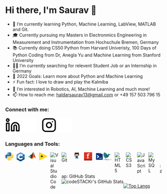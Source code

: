 # Hi there, I'm Saurav 👋 

- 🌱 I’m currently learning Python, Machine Learning, LabView, MATLAB and Git.
- 🎓 Currently pursuing my Masters in Electronmics Engineering in Measurement and Instrumentation from Hochschule Bremen, Germany
- 📚 Currently doing CS50 Python from Harvard Univeristy, 100 Days of Python Coding from Dr, Anegla Yu and Machine Learning from Stanford University
- 🧑‍💼 I’m currently searching for relevent Student Job or an Internship in Germany
- 🥅 2022 Goals: Learn more about Python and Machine Learning
- ⚡ Fun fact: I love to draw and play the Kalmiba
- 👀 I’m interested in Robotics, AI, Machine Learning and much more!
- 📫 How to reach me: haldarsaurav13@gmail.com or +49 157 503 796 15

### Connect with me:

[![website](./img/linkedin-light.svg)](https://www.linkedin.com/in/saurav--haldar/)
[![website](./img/linkedin-dark.svg)](https://www.linkedin.com/in/saurav--haldar/)
&nbsp;&nbsp;
[![website](./img/instagram-light.svg)](https://www.instagram.com/_saurav_haldar_/)
[![website](./img/instagram-dark.svg)](https://www.instagram.com/_saurav_haldar_/)

### Languages and Tools:

<img align="left" alt="Python" width="26px" src="https://github.com/haldarsaurav/haldarsaurav/blob/main/img/1280px-Python-logo-notext.svg.png?raw=true" style="padding-right:10px;" />

<img align="left" alt="c++" width="26px" src="img/c++.png" style="padding-right:10px;" />

<img align="left" alt="Matlab" width="26px" src="https://github.com/haldarsaurav/haldarsaurav/blob/main/img/Matlab_Logo.png?raw=true" style="padding-right:10px;" />

<img align="left" alt="Labview" width="26px" src="https://raw.githubusercontent.com/haldarsaurav/haldarsaurav/edd9a9933564a8cd7499d5b9b7788d83df7990b2/img/national-instruments-labview.svg" style="padding-right:10px;" />

<img align="left" alt="Visual Studio Code" width="26px" src="https://cdn.jsdelivr.net/gh/devicons/devicon/icons/vscode/vscode-original.svg" style="padding-right:10px;" />

<img align="left" alt="Git" width="26px" src="https://cdn.jsdelivr.net/gh/devicons/devicon/icons/git/git-original.svg" style="padding-right:10px;" />

<img align="left" alt="GitHub" width="26px" src="img/Octocat.png" style="padding-right:10px;" />

<img align="left" alt="Fritzing" width="26px" src="img/Fritzing_icon_(new).png" style="padding-right:10px;" />

<img align="left" alt="Terminal" width="26px" src="img/58056685-eec98200-7b59-11e9-99e0-fd327b3e22e4.png" />



<img align="left" alt="Latex" width="26px" src="img/latex-project-logo_288x288.png" style="padding-right:10px;" />

<img align="left" alt="HTML5" width="26px" src="https://cdn.jsdelivr.net/gh/devicons/devicon/icons/html5/html5-original.svg" style="padding-right:10px;" />

<img align="left" alt="CSS3" width="26px" src="https://cdn.jsdelivr.net/gh/devicons/devicon/icons/css3/css3-original.svg" style="padding-right:10px;" />

<img align="left" alt="JavaScript" width="26px" src="https://cdn.jsdelivr.net/gh/devicons/devicon/icons/javascript/javascript-original.svg" style="padding-right:10px;" />

<img align="left" alt="MySQL" width="26px" src="https://cdn.jsdelivr.net/gh/devicons/devicon/icons/mysql/mysql-original.svg" style="padding-right:10px;" />

<br />
<br />

  <summary>:zap: GitHub Stats</summary>

  <img align="left" alt="codeSTACKr's GitHub Stats" src="https://github-readme-stats.vercel.app/api?username=haldarsaurav&theme=dark&show_icons=true&hide_border=false&title_color=ff652f&icon_color=FFE400&bg_color=09131B&text_color=ffffff&border_color=0c1a25&hide=prs,issues,contribs" />

</details>

[![Top Langs](https://github-readme-stats.vercel.app/api/top-langs/?username=haldarsaurav&exclude_repo=haldarsaurav)](https://github.com/anuraghazra/github-readme-stats)

<!---
haldarsaurav/haldarsaurav is a ✨ special ✨ repository because its `README.md` (this file) appears on your GitHub profile.
You can click the Preview link to take a look at your changes.
--->
